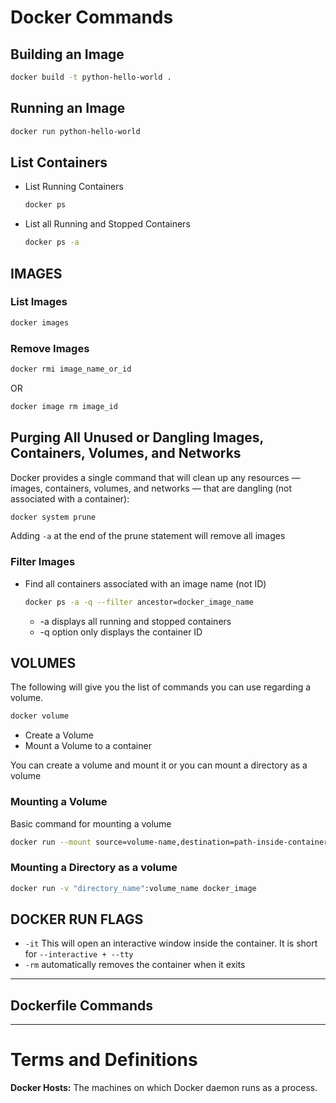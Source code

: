 # Docker Commands


## Building an Image
```bash
docker build -t python-hello-world .
```

## Running an Image
```bash
docker run python-hello-world
```

## List Containers
+ List Running Containers
  ```bash
  docker ps
  ```
+ List all Running and Stopped Containers
  ```bash
  docker ps -a
  ```

## IMAGES
### List Images
```bash
docker images
```
### Remove Images
```bash
docker rmi image_name_or_id
```
OR
```bash
docker image rm image_id
```
## Purging All Unused or Dangling Images, Containers, Volumes, and Networks
Docker provides a single command that will clean up any resources — images, 
containers, volumes, and networks — that are dangling (not associated with a 
container):
```bash
docker system prune
```
Adding `-a` at the end of the prune statement will remove all images


### Filter Images
+ Find all containers associated with an image name (not ID)
  ```bash
  docker ps -a -q --filter ancestor=docker_image_name
  ```
  - -a displays all running and stopped containers
  - -q option only displays the container ID

## VOLUMES
The following will give you the list of commands you can use regarding a volume.
```bash
docker volume
```
+ Create a Volume
+ Mount a Volume to a container

You can create a volume and mount it or you can mount a directory as a volume

### Mounting a Volume
Basic command for mounting a volume
```bash
docker run --mount source=volume-name,destination=path-inside-container docker-images
```

### Mounting a Directory as a volume
```bash
docker run -v "directory_name":volume_name docker_image
```

## DOCKER RUN FLAGS
+ `-it` This will open an interactive window inside the container. It is short
  for `--interactive + --tty`
+ `-rm` automatically removes the container when it exits



---
## Dockerfile Commands
---

# Terms and Definitions
**Docker Hosts:** The machines on which Docker daemon runs as a process.
